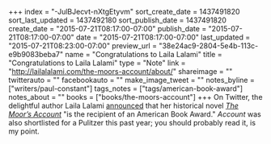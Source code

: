 +++
index = "-JulBJecvt-nXtgEtyvm"
sort_create_date = 1437491820
sort_last_updated = 1437492180
sort_publish_date = 1437491820
create_date = "2015-07-21T08:17:00-07:00"
publish_date = "2015-07-21T08:17:00-07:00"
date = "2015-07-21T08:17:00-07:00"
last_updated = "2015-07-21T08:23:00-07:00"
preview_url = "38e24ac9-2804-5e4b-113c-e9b9083beba7"
name = "Congratulations to Laila Lalami"
title = "Congratulations to Laila Lalami"
type = "Note"
link = "http://lailalalami.com/the-moors-account/about/"
shareimage = ""
twitterauto = ""
facebookauto = ""
make_image_tweet = ""
notes_byline = ["writers/paul-constant"]
tags_notes = ["tags/american-book-award"]
notes_about = ""
books = ["books/the-moors-account"]
+++
On Twitter, the delightful author Laila Lalami [announced](http://lailalalami.com/the-moors-account/about/) that her historical novel [*The Moor’s Account*](http://lailalalami.com/the-moors-account/about/) "is the recipient of an American Book Award." *Account* was also shortlisted for a Pulitzer this past year; you should probably read it, is my point.